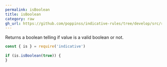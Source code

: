```yaml
---
permalink: isBoolean
title: isBoolean
category: raw
gh_url: https://github.com/poppinss/indicative-rules/tree/develop/src/raw/isBoolean.ts
---
```


Returns a boolean telling if value is a valid boolean
or not.
 
```js
const { is } = require('indicative')
 
if (is.isBoolean(true)) {
}
```